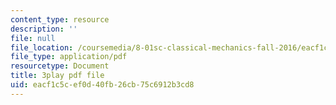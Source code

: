 ```yaml
---
content_type: resource
description: ''
file: null
file_location: /coursemedia/8-01sc-classical-mechanics-fall-2016/eacf1c5cef0d40fb26cb75c6912b3cd8_tniGFmPQc0E.pdf
file_type: application/pdf
resourcetype: Document
title: 3play pdf file
uid: eacf1c5c-ef0d-40fb-26cb-75c6912b3cd8
---
```

